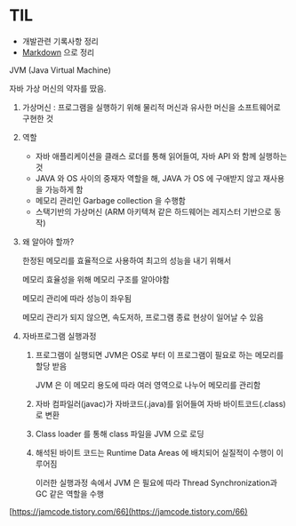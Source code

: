 # TIL

* 개발관련 기록사항 정리
* [Markdown](https://guides.github.com/features/mastering-markdown/)
 으로 정리




JVM (Java Virtual Machine)

자바 가상 머신의 약자를 땄음.

1. 가상머신 : 프로그램을 실행하기 위해 물리적 머신과 유사한 머신을 소프트웨어로 구현한 것
2. 역할
    - 자바 애플리케이션을 클래스 로더를 통해 읽어들여, 자바 API 와 함께 실행하는 것
    - JAVA 와 OS 사이의 중재자 역할을 해, JAVA 가 OS 에 구애받지 않고 재사용을 가능하게 함
    - 메모리 관리인 Garbage collection 을 수행함
    - 스택기반의 가상머신 (ARM 아키텍쳐 같은 하드웨어는 레지스터 기반으로 동작)
3. 왜 알아야 할까?

    한정된 메모리를 효율적으로 사용하여 최고의 성능을 내기 위해서

    메모리 효율성을 위해 메모리 구조를 알아야함

    메모리 관리에 따라 성능이 좌우됨

    메모리 관리가 되지 않으면, 속도저하, 프로그램 종료 현상이 일어날 수 있음

4. 자바프로그램 실행과정
    1. 프로그램이 실행되면 JVM은 OS로 부터 이 프로그램이 필요로 하는 메모리를 할당 받음

        JVM 은 이 메모리 용도에 따라 여러 영역으로 나누어 메모리를 관리함

    2. 자바 컴파일러(javac)가 자바코드(.java)를 읽어들여 자바 바이트코드(.class)로 변환
    3. Class loader 를 통해 class 파일을 JVM 으로 로딩
    4. 해석된 바이트 코드는 Runtime Data Areas 에 배치되어 실질적이 수행이 이루어짐

        이러한 실행과정 속에서 JVM 은 필요에 따라 Thread Synchronization과 GC 같은 역할을 수행

[https://jamcode.tistory.com/66](https://jamcode.tistory.com/66)
